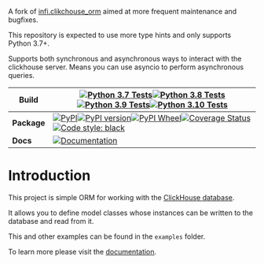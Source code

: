 A fork of [infi.clikchouse_orm](https://github.com/Infinidat/infi.clickhouse_orm) aimed at more frequent maintenance and bugfixes.

This repository is expected to use more type hints and only supports Python 3.7+.

Supports both synchronous and asynchronous ways to interact with the clickhouse server. Means you can use asyncio to perform asynchronous queries.


| Build       | [![Python 3.7 Tests](https://github.com/sswest/ch-orm/workflows/Python%203.7%20Tests/badge.svg)](https://github.com/sswest/ch-orm/actions?query=Python+3.7+Tests)[![Python 3.8 Tests](https://github.com/sswest/ch-orm/workflows/Python%203.8%20Tests/badge.svg)](https://github.com/sswest/ch-orm/actions?query=Python+3.8+Tests)[![Python 3.9 Tests](https://github.com/sswest/ch-orm/workflows/Python%203.9%20Tests/badge.svg)](https://github.com/sswest/ch-orm/actions?query=Python+3.9+Tests)[![Python 3.10 Tests](https://github.com/sswest/ch-orm/workflows/Python%203.10%20Tests/badge.svg)](https://github.com/sswest/ch-orm/actions?query=Python+3.10+Tests) |
| ----------- |-------------------------------------------------------------------------------------------------------------------------------------------------------------------------------------------------------------------------------------------------------------------------------------------------------------------------------------------------------------------------------------------------------------------------------------------------------------------------------------------------------------------------------------------------------------------------------------------------------------------------------------------------------------------------|
| **Package** | [![PyPI](https://img.shields.io/pypi/v/ch-orm.svg)](https://pypi.python.org/pypi/ch-orm)[![PyPI version](https://img.shields.io/pypi/pyversions/ch-orm.svg)](https://pypi.python.org/pypi/ch-orm)[![PyPI Wheel](https://img.shields.io/pypi/wheel/ch-orm.svg)](https://pypi.python.org/pypi/ch-orm)[![Coverage Status](https://coveralls.io/repos/github/sswest/ch-orm/badge.svg?branch=master)](https://coveralls.io/github/sswest/ch-orm?branch=master)[![Code style: black](https://img.shields.io/badge/code%20style-black-000000.svg)](https://github.com/psf/black)|
| **Docs**    | [![Documentation](https://camo.githubusercontent.com/bbb44987324f9324879ccae8ff5ad5c30b7e8b37ccee7235841a9628772595fe/68747470733a2f2f72656164746865646f63732e6f72672f70726f6a656374732f73616e69632f62616467652f3f76657273696f6e3d6c6174657374)](https://ch-orm.readthedocs.io/)|

Introduction
============

This project is simple ORM for working with the [ClickHouse database](https://clickhouse.yandex/).

It allows you to define model classes whose instances can be written to the database and read from it.

This and other examples can be found in the `examples` folder.

To learn more please visit the [documentation](https://ch-orm.readthedocs.io/).

